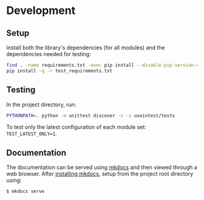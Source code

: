 # Development
## Setup
Install both the library's dependencies (for all modules) and the dependencies needed for testing:
```bash
find . -name requirements.txt -exec pip install --disable-pip-version-check -r "{}" \;
pip install -q -r test_requirements.txt
```

## Testing
In the project directory, run:
```bash
PYTHONPATH=. python -m unittest discover -v -s useintest/tests
```
To test only the latest configuration of each module set: `TEST_LATEST_ONLY=1`.


## Documentation
The documentation can be served using [mkdocs](http://www.mkdocs.org/) and then viewed through a web browser. After 
[installing mkdocs](http://www.mkdocs.org/#installation), setup from the project root directory using:
```bash
$ mkdocs serve
```
